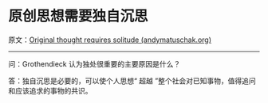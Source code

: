 # 原创思想需要独自沉思

原文：[Original thought requires solitude (andymatuschak.org)](https://notes.andymatuschak.org/zx7FC6fx77bMkBj26dRPy7BRbYFrj8Lehed)

------

问：Grothendieck 认为独处很重要的主要原因是什么？

答：独自沉思是必要的，可以使个人思想“ 超越 ”整个社会对已知事物，值得追问和应该追求的事物的共识。